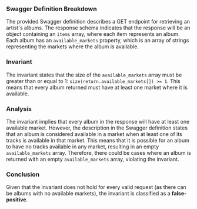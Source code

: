 ### Swagger Definition Breakdown
The provided Swagger definition describes a GET endpoint for retrieving an artist's albums. The response schema indicates that the response will be an object containing an `items` array, where each item represents an album. Each album has an `available_markets` property, which is an array of strings representing the markets where the album is available.

### Invariant
The invariant states that the size of the `available_markets` array must be greater than or equal to 1: `size(return.available_markets[]) >= 1`. This means that every album returned must have at least one market where it is available.

### Analysis
The invariant implies that every album in the response will have at least one available market. However, the description in the Swagger definition states that an album is considered available in a market when at least one of its tracks is available in that market. This means that it is possible for an album to have no tracks available in any market, resulting in an empty `available_markets` array. Therefore, there could be cases where an album is returned with an empty `available_markets` array, violating the invariant.

### Conclusion
Given that the invariant does not hold for every valid request (as there can be albums with no available markets), the invariant is classified as a **false-positive**.
